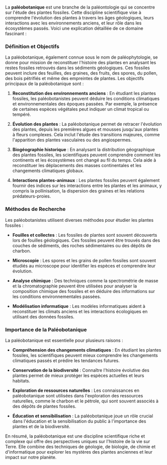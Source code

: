 La **paléobotanique** est une branche de la paléontologie qui se concentre sur l'étude des plantes fossiles. Cette discipline scientifique vise à comprendre l'évolution des plantes à travers les âges géologiques, leurs interactions avec les environnements anciens, et leur rôle dans les écosystèmes passés. Voici une explication détaillée de ce domaine fascinant :

### Définition et Objectifs

La paléobotanique, également connue sous le nom de paléophytologie, se donne pour mission de reconstituer l'histoire des plantes en analysant les restes fossiles retrouvés dans les sédiments géologiques. Ces fossiles peuvent inclure des feuilles, des graines, des fruits, des spores, du pollen, des bois pétrifiés et même des empreintes de plantes. Les objectifs principaux de la paléobotanique sont :

1. **Reconstitution des environnements anciens** : En étudiant les plantes fossiles, les paléobotanistes peuvent déduire les conditions climatiques et environnementales des époques passées. Par exemple, la présence de certaines espèces végétales peut indiquer un climat tropical ou tempéré.

2. **Évolution des plantes** : La paléobotanique permet de retracer l'évolution des plantes, depuis les premières algues et mousses jusqu'aux plantes à fleurs complexes. Cela inclut l'étude des transitions majeures, comme l'apparition des plantes vasculaires ou des angiospermes.

3. **Biogéographie historique** : En analysant la distribution géographique des plantes fossiles, les scientifiques peuvent comprendre comment les continents et les écosystèmes ont changé au fil du temps. Cela aide à reconstituer les déplacements des masses continentales et les changements climatiques globaux.

4. **Interactions plantes-animaux** : Les plantes fossiles peuvent également fournir des indices sur les interactions entre les plantes et les animaux, y compris la pollinisation, la dispersion des graines et les relations prédateurs-proies.

### Méthodes de Recherche

Les paléobotanistes utilisent diverses méthodes pour étudier les plantes fossiles :

- **Fouilles et collectes** : Les fossiles de plantes sont souvent découverts lors de fouilles géologiques. Ces fossiles peuvent être trouvés dans des couches de sédiments, des roches sédimentaires ou des dépôts de charbon.

- **Microscopie** : Les spores et les grains de pollen fossiles sont souvent étudiés au microscope pour identifier les espèces et comprendre leur évolution.

- **Analyse chimique** : Des techniques comme la spectrométrie de masse et la chromatographie peuvent être utilisées pour analyser la composition chimique des fossiles et en déduire des informations sur les conditions environnementales passées.

- **Modélisation informatique** : Les modèles informatiques aident à reconstituer les climats anciens et les interactions écologiques en utilisant des données fossiles.

### Importance de la Paléobotanique

La paléobotanique est essentielle pour plusieurs raisons :

- **Compréhension des changements climatiques** : En étudiant les plantes fossiles, les scientifiques peuvent mieux comprendre les changements climatiques passés et prédire les tendances futures.

- **Conservation de la biodiversité** : Connaître l'histoire évolutive des plantes permet de mieux protéger les espèces actuelles et leurs habitats.

- **Exploration de ressources naturelles** : Les connaissances en paléobotanique sont utilisées dans l'exploration des ressources naturelles, comme le charbon et le pétrole, qui sont souvent associés à des dépôts de plantes fossiles.

- **Éducation et sensibilisation** : La paléobotanique joue un rôle crucial dans l'éducation et la sensibilisation du public à l'importance des plantes et de la biodiversité.

En résumé, la paléobotanique est une discipline scientifique riche et complexe qui offre des perspectives uniques sur l'histoire de la vie sur Terre. Elle combine des techniques de géologie, de biologie, de chimie et d'informatique pour explorer les mystères des plantes anciennes et leur impact sur notre planète.